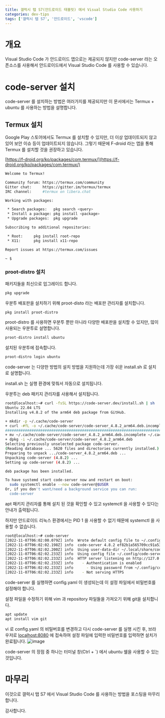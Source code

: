 ```yaml
---
title: 갤럭시 탭 S7(안드로이드 태블릿) 에서 Visual Studio Code 사용하기
categories: dev-tips
tags: ['갤럭시 탭 S7', '안드로이드', 'vscode']
---
```


# 개요
Visual Studio Code 가 안드로이드 앱으로는 제공되지 않지만 code-server 라는 오픈소스를 사용해서 안드로이드에서 Visual Studio Code 를 사용할 수 있습니다.

# code-server 설치
code-server 를 설치하는 방법은 여러가지를 제공되지만 이 문서에서는 Termux + ubuntu 를 사용하는 방법을 설명합니다.

## Termux 설치
Google Play 스토어에서도 Termux 를 설치할 수 있지만, 더 이상 업데이트되지 않고 있어 보안 이슈 등이 업데이트되지 않습니다. 그렇기 때문에 F-droid 라는 앱을 통해 Termux 를 설치할 것을 권장하고 있습니다.

[https://f-droid.org/ko/packages/com.termux/](https://f-droid.org/ko/packages/com.termux/)

```bash
Welcome to Termux!

Community forum: https://termux.com/community
Gitter chat:     https://gitter.im/termux/termux
IRC channel:     #termux on libera.chat

Working with packages:

 * Search packages:   pkg search <query>
 * Install a package: pkg install <package>
 * Upgrade packages:  pkg upgrade

Subscribing to additional repositories:

 * Root:     pkg install root-repo
 * X11:      pkg install x11-repo

Report issues at https://termux.com/issues

~ $
```

### proot-distro 설치
패키지들을 최신으로 업그레이드 합니다.
```bash
pkg upgrade
```

우분투 배포판을 설치하기 위해 proot-disto 라는 배포판 관리자를 설치합니다.
```bash
pkg install proot-distro
```

proot-distro 를 사용하면 우분투 뿐만 아니라 다양한 배포판을 설치할 수 있지만, 많이 사용되는 우분투로 설명합니다.
```bash
proot-distro install ubuntu
```

설치된 우분투에 접속합니다.
```bash
proot-distro login ubuntu
```

code-server 는 다양한 방법의 설치 방법을 지원하는데 가장 쉬운 install.sh 로 설치로 설명합니다.

install.sh 는 실행 환경에 맞춰서 자동으로 설치됩니다.

우분투는 deb 패키지 관리자를 사용해서 설치됩니다.

```bash
root@localhost:~# curl -fsSL https://code-server.dev/install.sh | sh
Ubuntu 22.04 LTS
Installing v4.8.2 of the arm64 deb package from GitHub.

+ mkdir -p ~/.cache/code-server
+ curl -#fL -o ~/.cache/code-server/code-server_4.8.2_arm64.deb.incomplete -C - https://github.com/coder/code-server/releases/download/v4.8.2/code-server_4.8.2_arm64.deb
######################################################################## 100.0%
+ mv ~/.cache/code-server/code-server_4.8.2_arm64.deb.incomplete ~/.cache/code-server/code-server_4.8.2_arm64.deb
+ dpkg -i ~/.cache/code-server/code-server_4.8.2_arm64.deb
Selecting previously unselected package code-server.
(Reading database ... 5620 files and directories currently installed.)
Preparing to unpack .../code-server_4.8.2_arm64.deb ...
Unpacking code-server (4.8.2) ...
Setting up code-server (4.8.2) ...

deb package has been installed.

To have systemd start code-server now and restart on boot:
  sudo systemctl enable --now code-server@$USER
Or, if you don't want/need a background service you can run:
  code-server
```

apt 패키지 관리자를 통해 설치 된 것을 확인할 수 있고 systemctl 을 사용할 수 있다는 안내가 출력됩니다.

하지만 안드로이드 리눅스 환경에서는 PID 1 을 사용할 수 없기 때문에 systemctl 을 사용할 수 없습니다.
```bash
root@localhost:~# code-server
[2022-11-07T06:02:00.079Z] info  Wrote default config file to ~/.config/code-server/config.yaml
[2022-11-07T06:02:02.198Z] info  code-server 4.8.2 ef82b1a565709cc91a53dc7b609aeee435404c0e
[2022-11-07T06:02:02.200Z] info  Using user-data-dir ~/.local/share/code-server
[2022-11-07T06:02:02.233Z] info  Using config file ~/.config/code-server/config.yaml
[2022-11-07T06:02:02.233Z] info  HTTP server listening on http://127.0.0.1:8080/
[2022-11-07T06:02:02.233Z] info    - Authentication is enabled
[2022-11-07T06:02:02.233Z] info      - Using password from ~/.config/code-server/config.yaml
[2022-11-07T06:02:02.233Z] info    - Not serving HTTPS
```

code-server 를 실행하면 config.yaml 이 생성되는데 이 설정 파일에서 비밀번호를 설정해야 합니다.

설정 파일을 수정하기 위해 vim 과 repository 파일들을 가져오기 위해 git을 설치합니다.

```bash
apt update
apt install vim git
```

vi 로 config.yaml 의 비밀버호를 변경하고 다시 code-server 를 실행 시킨 후, 브라우저로 [localhost:8080](http://localhost:8080) 에 접속하여 설정 파일에 입력한 비밀번호를 입력하면 설치가 완료됩니다.
![image](https://user-images.githubusercontent.com/261637/201463178-56493def-324b-4957-98a0-84d4e26552d6.png)

code-server 의 장점 중 하나는 터미널 창(Ctrl + `) 에서 ubuntu 쉘을 사용할 수 있는 것입니다.

# 마무리
이것으로 갤럭시 탭 S7 에서 Visual Studio Code 를 사용하는 방법을 포스팅을 마무리합니다.

감사합니다.